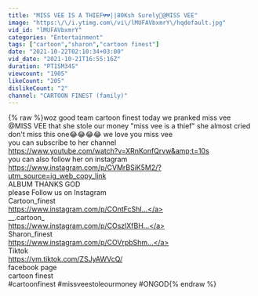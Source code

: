 ```yaml
---
title: "MISS VEE IS A THIEF💔💔||80Ksh Surely😤@MISS VEE"
image: "https:\/\/i.ytimg.com\/vi\/lMUFAVbxmrY\/hqdefault.jpg"
vid_id: "lMUFAVbxmrY"
categories: "Entertainment"
tags: ["cartoon","sharon","cartoon finest"]
date: "2021-10-22T02:10:34+03:00"
vid_date: "2021-10-21T16:55:16Z"
duration: "PT15M34S"
viewcount: "1905"
likeCount: "205"
dislikeCount: "2"
channel: "CARTOON FINEST (family)"
---
```

{% raw %}woz good team cartoon finest today we pranked miss vee @MISS VEE that she stole our money &quot;miss vee is a thief&quot; she almost cried don't miss this one😂😂😂😂 we love you miss vee <br />you can subscribe to her channel<br /><a rel="nofollow" target="blank" href="https://www.youtube.com/watch?v=XRnKonfQrvw&amp;t=10s">https://www.youtube.com/watch?v=XRnKonfQrvw&amp;t=10s</a><br />you can also follow her on instagram <br /><a rel="nofollow" target="blank" href="https://www.instagram.com/p/CVMrBSiK5M2/?utm_source=ig_web_copy_link">https://www.instagram.com/p/CVMrBSiK5M2/?utm_source=ig_web_copy_link</a><br />ALBUM THANKS GOD<br />please Follow us on Instagram <br />Cartoon_finest<br /><a rel="nofollow" target="blank" href="https://www.instagram.com/p/COntFcShI...">https://www.instagram.com/p/COntFcShI...</a><br />__.cartoon_<br /><a rel="nofollow" target="blank" href="https://www.instagram.com/p/COszlXfBH...">https://www.instagram.com/p/COszlXfBH...</a><br />Sharon_finest<br /><a rel="nofollow" target="blank" href="https://www.instagram.com/p/COVrpbShm...">https://www.instagram.com/p/COVrpbShm...</a><br /> Tiktok<br /><a rel="nofollow" target="blank" href="https://vm.tiktok.com/ZSJyAWVcQ/">https://vm.tiktok.com/ZSJyAWVcQ/</a><br />facebook page <br />cartoon finest<br />#cartoonfinest #missveestoleourmoney #ONGOD{% endraw %}
